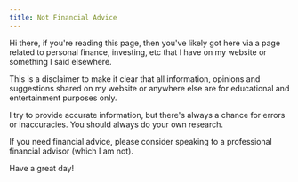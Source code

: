 ```yaml
---
title: Not Financial Advice
---
```


Hi there, if you're reading this page, then you've likely got here via a page related to personal finance, investing, etc that I have on my website or something I said elsewhere. 

This is a disclaimer to make it clear that all information, opinions and suggestions shared on my website or anywhere else are for educational and entertainment purposes only.

I try to provide accurate information, but there's always a chance for errors or inaccuracies. You should always do your own research. 

If you need financial advice, please consider speaking to a professional financial advisor (which I am not).

Have a great day!